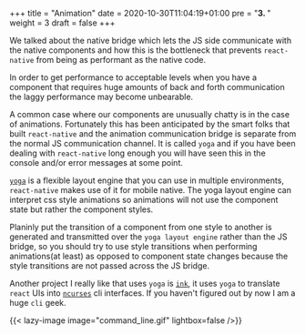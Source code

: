 +++
title = "Animation"
date = 2020-10-30T11:04:19+01:00
pre = "<b>3. </b>"
weight = 3
draft = false
+++

We talked about the native bridge which lets the JS side communicate with the native components and how this is the
bottleneck that prevents `react-native` from being as performant as the native code.

In order to get performance to acceptable levels when you have a component that requires huge amounts of back and forth
communication the laggy performance may become unbearable.

A common case where our components are unusually chatty is in the case of animations. Fortunately this has been
anticipated by the smart folks that built `react-native` and the animation communication bridge is separate from the
normal JS communication channel. It is called `yoga` and if you have been dealing with `react-native` long enough you
will have seen this in the console and/or error messages at some point.

[`yoga`](https://yogalayout.com/) is a flexible layout engine that you can use in multiple environments, `react-native`
makes use of it for mobile native. The yoga layout engine can interpret css style animations so animations will not use
the component state but rather the component styles.

Planinly put the transition of a component from one style to another is generated and transmitted over the `yoga layout
engine` rather than the JS bridge, so you should try to use style transitions when performing animations(at least) as
opposed to component state changes because the style transitions are not passed across the JS bridge.

Another project I really like that uses `yoga` is [`ink`](https://github.com/vadimdemedes/ink), it uses `yoga` to
translate `react` UIs into [`ncurses`](https://tldp.org/HOWTO/NCURSES-Programming-HOWTO/) cli interfaces. If you haven't figured out by now I am a huge `cli` geek.

{{< lazy-image image="command_line.gif" lightbox=false />}}
